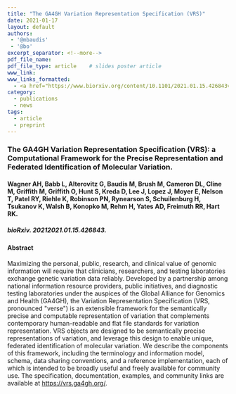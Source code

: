 ```yaml
---
title: "The GA4GH Variation Representation Specification (VRS)"
date: 2021-01-17
layout: default
authors:
 - '@mbaudis'
 - '@bo'
excerpt_separator: <!--more-->
pdf_file_name:
pdf_file_type: article    # slides poster article
www_link:
www_links_formatted:
  - <a href="https://www.biorxiv.org/content/10.1101/2021.01.15.426843v1" target="_blank">[bioRxiv]</a>
category:
  - publications
  - news
tags:
  - article
  - preprint
---
```


### The GA4GH Variation Representation Specification (VRS): a Computational Framework for the Precise Representation and Federated Identification of Molecular Variation.

#### Wagner AH, Babb L, Alterovitz G, Baudis M, Brush M, Cameron DL, Cline M, Griffith M, Griffith O, Hunt S, Kreda D, Lee J, Lopez J, Moyer E, Nelson T, Patel RY, Riehle K, Robinson PN, Rynearson S, Schuilenburg H, Tsukanov K, Walsh B, Konopko M, Rehm H, Yates AD, Freimuth RR, Hart RK.

##### bioRxiv. 20212021.01.15.426843.

<!--more-->

#### Abstract

Maximizing the personal, public, research, and clinical value of genomic information will require that clinicians, researchers, and testing laboratories exchange genetic variation data reliably. Developed by a partnership among national information resource providers, public initiatives, and diagnostic testing laboratories under the auspices of the Global Alliance for Genomics and Health (GA4GH), the Variation Representation Specification (VRS, pronounced "verse") is an extensible framework for the semantically precise and computable representation of variation that complements contemporary human-readable and flat file standards for variation representation. VRS objects are designed to be semantically precise representations of variation, and leverage this design to enable unique, federated identification of molecular variation. We describe the components of this framework, including the terminology and information model, schema, data sharing conventions, and a reference implementation, each of which is intended to be broadly useful and freely available for community use. The specification, documentation, examples, and community links are available at https://vrs.ga4gh.org/.
